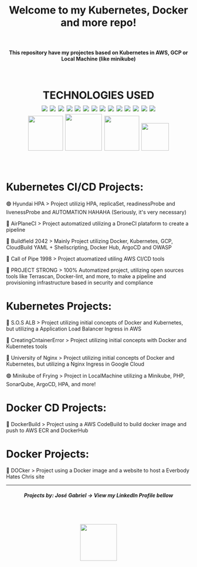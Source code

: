 <h1 align="center">Welcome to my Kubernetes, Docker and more repo!</h1> <br>

<h4 align="center">
   This repository have my projectes based on Kubernetes in AWS, GCP or Local Machine (like minikube) 
</h4> <br>

<h1 align="center">
  TECHNOLOGIES USED 
  <div align="center">
    <img src="https://img.shields.io/badge/Bitbucket-0747a6?style=for-the-badge&logo=bitbucket&logoColor=white">
    <img src="https://img.shields.io/badge/GitHub-100000?style=for-the-badge&logo=github&logoColor=white">
    <img src="https://img.shields.io/badge/Debian-A81D33?style=for-the-badge&logo=debian&logoColor=white">
    <img src="https://img.shields.io/badge/Ubuntu-E95420?style=for-the-badge&logo=ubuntu&logoColor=white">
    <img src="https://img.shields.io/badge/Python-14354C?style=for-the-badge&logo=python&logoColor=white">
    <img src="https://img.shields.io/badge/Shell_Script-121011?style=for-the-badge&logo=gnu-bash&logoColor=white">
    <img src="https://img.shields.io/badge/Amazon_AWS-232F3E?style=for-the-badge&logo=amazon-aws&logoColor=white">
    <img src="https://img.shields.io/badge/Google_Cloud-4285F4?style=for-the-badge&logo=google-cloud&logoColor=white">
    <img src="https://img.shields.io/badge/Drone_CI-212121?style=for-the-badge&logo=drone&logoColor=white">
    <img src="https://img.shields.io/badge/MariaDB-003545?style=for-the-badge&logo=mariadb&logoColor=white">
    <img src="https://img.shields.io/badge/Atom-66595C?style=for-the-badge&logo=Atom&logoColor=white">
    <img src="https://img.shields.io/badge/VIM-%2311AB00.svg?&style=for-the-badge&logo=vim&logoColor=white">
    <img src="https://img.shields.io/badge/Visual_Studio_Code-0078D4?style=for-the-badge&logo=visual%20studio%20code&logoColor=white">
    <img src="https://img.shields.io/badge/GIT-E44C30?style=for-the-badge&logo=git&logoColor=white">
    <div align="center">
      <img src="https://cdn-icons-png.flaticon.com/512/919/919853.png" width=95>
      <img src="https://collabnix.com/wp-content/uploads/2020/05/1200px-Kubernetes_logo_without_workmark-1.png" width=100>
      <img src="https://user-images.githubusercontent.com/90631269/171282288-41ebea8e-dee3-4405-8696-2084264a09e5.png" width=95>
      <img src="https://www.pngkey.com/png/full/898-8982104_aws-codebuild.png" width=75>
    </div>
  </div>
</h1> <br>

# Kubernetes CI/CD Projects:
🟢 Hyundai HPA > Project utilizig HPA, replicaSet, readinessProbe and livenessProbe and AUTOMATION HAHAHA (Seriously, it's very necessary)

🔴 AirPlaneCI > Project automatized utilizing a DroneCI plataform to create a pipeline

🔴 Buildfield 2042 > Mainly Project utilizing Docker, Kubernetes, GCP, CloudBuild YAML + Shellscripting, Docker Hub, ArgoCD and OWASP

🔴 Call of Pipe 1998 > Project atuomatized utiling AWS CI/CD tools

🔴 PROJECT STRONG > 100% Automatized project, utilizing open sources tools like Terrascan, Docker-lint, and more, to make a pipeline and provisioning infrastructure based in security and compliance

# Kubernetes Projects:
🔴 S.O.S ALB > Project utilizing initial concepts of Docker and Kubernetes, but utilizing a Application Load Balancer Ingress in AWS

🔴 CreatingCntainerError > Project utilizing initial concepts with Docker and Kubernetes tools

🔴 University of Nginx > Project utilizing initial concepts of Docker and Kubernetes, but utilizing a Nginx Ingress in Google Cloud

🟢 Minikube of Frying > Project in LocalMachine utilizing a Minikube, PHP, SonarQube, ArgoCD, HPA, and more!

# Docker CD Projects:
🔴 DockerBuild > Project using a AWS CodeBuild to build docker image and push to AWS ECR and DockerHub

# Docker Projects:
🔴 DOCker > Project using a Docker image and a website to host a Everbody Hates Chris site

---
<h5 align="center">
   Projects by: José Gabriel -> View my LinkedIn Profile bellow
   </h5>
<h1 align="center">
<a href="https://www.linkedin.com/in/jgsiqueiraa/"><img src="https://img.shields.io/badge/LinkedIn-0077B5?style=for-the-badge&logo=linkedin&logoColor=white" width="100" hspace="50" vspace="30"></a>
